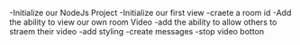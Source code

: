 -Initialize our NodeJs Project
-Initialize our first view
-craete a room id
-Add the ability to view our own room Video
-add the ability to allow others to straem their video
-add styling
-create messages
-stop video botton

